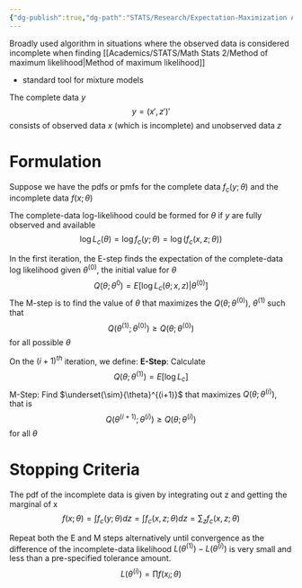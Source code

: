```yaml
---
{"dg-publish":true,"dg-path":"STATS/Research/Expectation-Maximization Algorithm.md","permalink":"/stats/research/expectation-maximization-algorithm/","created":"2025-05-11T20:49:04.783-04:00","updated":"2025-07-07T17:32:53.466-04:00"}
---
```


Broadly used algorithm in situations where the observed data is considered incomplete when finding [[Academics/STATS/Math Stats 2/Method of maximum likelihood\|Method of maximum likelihood]]
- standard tool for mixture models

The complete data $y$ 
$$
y=(x',z')'
$$
consists of observed data $x$ (which is incomplete) and unobserved data $z$

# Formulation
Suppose we have the pdfs or pmfs for the complete data $f_{c}(y;\theta)$ and the incomplete data $f(x;\theta)$

The complete-data log-likelihood could be formed for $\theta$ if $y$ are fully observed and available
 $$
\log L_{c}(\theta)=\log f_{c}(y;\theta)=\log(f_{c}(x,z;\theta))
$$

In the first iteration, the E-step finds the expectation of the complete-data log likelihood given $\theta^{(0)}$, the initial value for $\theta$
$$
Q(\theta;\theta^{0})=E[\log L_{c}(\theta;x,z)|\theta^{(0)}]
$$
The M-step is to find the value of $\theta$ that maximizes the $Q(\theta;\theta^{(0)})$, $\theta^{(1)}$ such that
$$
Q(\theta^{ (1)};\theta^{(0)}) \geq Q(\theta; \theta^{(0)})
$$
for all possible $\theta$

On the $(i+1)^{th}$ iteration, we define:
**E-Step**: Calculate
$$
Q(\theta;\theta^{(1)})=E[\log L_{c}]
$$
M-Step: Find $\underset{\sim}{\theta}^{(i+1)}$ that maximizes $Q(\theta;\theta^{(i)})$, that is
$$
Q(\theta^{(i+1)};\theta^{(i)})\geq Q(\theta;\theta^{(i)})
$$
for all $\theta$

# Stopping Criteria

The pdf of the incomplete data is given by integrating out z and getting the marginal of x
$$
f(x;\theta)= \int f_{c}(y;\theta)dz=\int f_{c}(x,z;\theta)dz=\sum_{z}f_{c}(x,z;\theta)
$$

Repeat both the E and M steps alternatively until convergence as the difference of the incomplete-data likelihood $L(\theta^{(1)})-L(\theta^{(i)})$ is very small and less than a pre-specified tolerance amount. 
$$
L(\theta^{(i)})=\prod f(x_{i};\theta)
$$

